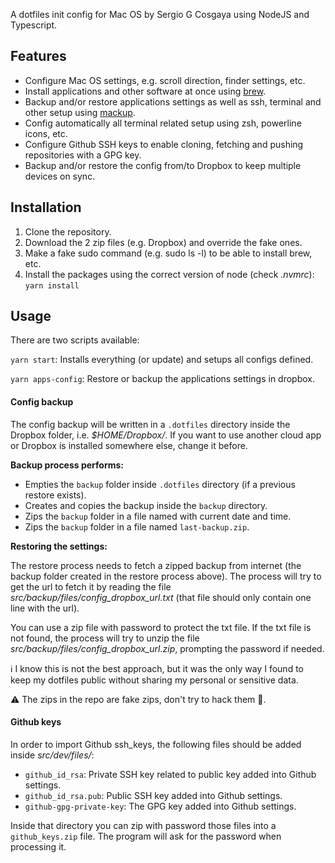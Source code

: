 A dotfiles init config for Mac OS by Sergio G Cosgaya using NodeJS and Typescript.

## Features

- Configure Mac OS settings, e.g. scroll direction, finder settings, etc.
- Install applications and other software at once using [brew](https://brew.sh/index_es).
- Backup and/or restore applications settings as well as ssh, terminal and other setup using [mackup](https://github.com/lra/mackup).
- Config automatically all terminal related setup using zsh, powerline icons, etc.
- Configure Github SSH keys to enable cloning, fetching and pushing repositories with a GPG key.
- Backup and/or restore the config from/to Dropbox to keep multiple devices on sync.

## Installation

1. Clone the repository.
2. Download the 2 zip files (e.g. Dropbox) and override the fake ones.
3. Make a fake sudo command (e.g. sudo ls -l) to be able to install brew, etc.
4. Install the packages using the correct version of node (check *.nvmrc*):
    `yarn install`


## Usage

There are two scripts available:

`yarn start`: Installs everything (or update) and setups all configs defined.

`yarn apps-config`: Restore or backup the applications settings in dropbox.

#### Config backup

The config backup will be written in a `.dotfiles` directory inside the Dropbox folder, i.e. *$HOME/Dropbox/*. If you want to use another cloud app or Dropbox is installed somewhere else, change it before.

**Backup process performs:**

- Empties the `backup` folder inside `.dotfiles` directory (if a previous restore exists).
- Creates and copies the backup inside the `backup` directory.
- Zips the `backup` folder in a file named with current date and time.
- Zips the `backup` folder in a file named `last-backup.zip`.

**Restoring the settings:**

The restore process needs to fetch a zipped backup from internet (the backup folder created in the restore process above). The process will try to get the url to fetch it by reading the file *src/backup/files/config_dropbox_url.txt* (that file should only contain one line with the url).

You can use a zip file with password to protect the txt file. If the txt file is not found, the process will try to unzip the file *src/backup/files/config_dropbox_url.zip*, prompting the password if needed.

ℹ️ I know this is not the best approach, but it was the only way I found to keep my dotfiles public without sharing my personal or sensitive data.

⚠️ The zips in the repo are fake zips, don't try to hack them 🥺.
#### Github keys

In order to import Github ssh_keys, the following files should be added inside *src/dev/files/*:

- `github_id_rsa`: Private SSH key related to public key added into Github settings.
- `github_id_rsa.pub`: Public SSH key added into Github settings.
- `github-gpg-private-key`: The GPG key added into Github settings.

Inside that directory you can zip with password those files into a `github_keys.zip` file. The program will ask for the password when processing it.
